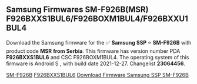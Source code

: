 <h2>Samsung Firmwares SM-F926B(MSR) F926BXXS1BUL6/F926BOXM1BUL4/F926BXXU1BUL4</h2>
Download the Samsung firmware for the ✅ <strong>Samsung SSP </strong> ⭐ <strong>SM-F926B</strong> with product code <strong>MSR</strong> <strong> from Serbia</strong>. This firmware has version number PDA <strong>F926BXXS1BUL6</strong> and CSC F926BOXM1BUL4. The operating system of this firmware is Android S , with build date 2021-12-27. Changelist <strong>23064456</strong>.

[SM-F926B](https://samfirm.shop/samsung/model/SM-F926B)
[F926BXXS1BUL6](https://samfirm.shop/samsung/pda/F926BXXS1BUL6)
[Download Firmware Samsung SSP SM-F926B](https://samfirm.shop/samsung/firmware/485638)
